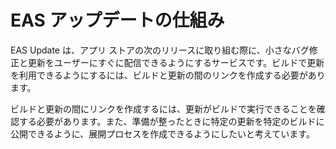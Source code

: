 # EAS アップデートの仕組み

EAS Update は、アプリ ストアの次のリリースに取り組む際に、小さなバグ修正と更新をユーザーにすぐに配信できるようにするサービスです。ビルドで更新を利用できるようにするには、ビルドと更新の間のリンクを作成する必要があります。

ビルドと更新の間にリンクを作成するには、更新がビルドで実行できることを確認する必要があります。また、準備が整ったときに特定の更新を特定のビルドに公開できるように、展開プロセスを作成できるようにしたいと考えています。

